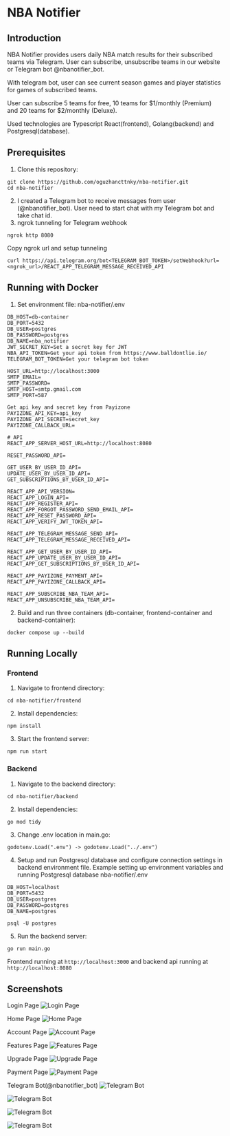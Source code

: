 # NBA Notifier

## Introduction

NBA Notifier provides users daily NBA match results for their subscribed teams via Telegram. User can subscribe, unsubscribe teams in our website or Telegram bot @nbanotifier_bot.

With telegram bot, user can see current season games and player statistics for games of subscribed teams.

User can subscribe 5 teams for free, 10 teams for $1/monthly (Premium) and 20 teams for $2/monthly (Deluxe).

Used technologies are Typescript React(frontend), Golang(backend) and Postgresql(database).

## Prerequisites

1. Clone this repository:
```console
git clone https://github.com/oguzhancttnky/nba-notifier.git
cd nba-notifier
```
2. I created a Telegram bot to receive messages from user (@nbanotifier_bot). User need to start chat with my Telegram bot and take chat id.
3. ngrok tunneling for Telegram webhook
```console
ngrok http 8080
```
Copy ngrok url and setup tunneling
```console
curl https://api.telegram.org/bot<TELEGRAM_BOT_TOKEN>/setWebhook?url=<ngrok_url>/REACT_APP_TELEGRAM_MESSAGE_RECEIVED_API
```

## Running with Docker

1. Set environment file:
nba-notifier/.env

```
DB_HOST=db-container
DB_PORT=5432
DB_USER=postgres
DB_PASSWORD=postgres
DB_NAME=nba_notifier
JWT_SECRET_KEY=Set a secret key for JWT
NBA_API_TOKEN=Get your api token from https://www.balldontlie.io/
TELEGRAM_BOT_TOKEN=Get your telegram bot token

HOST_URL=http://localhost:3000
SMTP_EMAIL=
SMTP_PASSWORD=
SMTP_HOST=smtp.gmail.com
SMTP_PORT=587

Get api key and secret key from Payizone
PAYIZONE_API_KEY=api_key
PAYIZONE_API_SECRET=secret_key
PAYIZONE_CALLBACK_URL=

# API
REACT_APP_SERVER_HOST_URL=http://localhost:8080

RESET_PASSWORD_API=

GET_USER_BY_USER_ID_API=
UPDATE_USER_BY_USER_ID_API=
GET_SUBSCRIPTIONS_BY_USER_ID_API=

REACT_APP_API_VERSION=
REACT_APP_LOGIN_API=
REACT_APP_REGISTER_API=
REACT_APP_FORGOT_PASSWORD_SEND_EMAIL_API=
REACT_APP_RESET_PASSWORD_API=
REACT_APP_VERIFY_JWT_TOKEN_API=

REACT_APP_TELEGRAM_MESSAGE_SEND_API=
REACT_APP_TELEGRAM_MESSAGE_RECEIVED_API=

REACT_APP_GET_USER_BY_USER_ID_API=                      
REACT_APP_UPDATE_USER_BY_USER_ID_API=
REACT_APP_GET_SUBSCRIPTIONS_BY_USER_ID_API=

REACT_APP_PAYIZONE_PAYMENT_API=
REACT_APP_PAYIZONE_CALLBACK_API=

REACT_APP_SUBSCRIBE_NBA_TEAM_API=
REACT_APP_UNSUBSCRIBE_NBA_TEAM_API=

```
2. Build and run three containers (db-container, frontend-container and backend-container):
```console
docker compose up --build
```
## Running Locally
### Frontend

1. Navigate to frontend directory:
```console
cd nba-notifier/frontend
```
2. Install dependencies:
```console
npm install
```
3. Start the frontend server:
```console
npm run start
```
### Backend

1. Navigate to the backend directory:
```console
cd nba-notifier/backend
```
2. Install dependencies:
```console
go mod tidy
```
3. Change .env location in main.go:
```
godotenv.Load(".env") -> godotenv.Load("../.env")
```
4. Setup and run Postgresql database and configure connection settings in backend environment file.
Example setting up environment variables and running Postgresql database
nba-notifier/.env
```
DB_HOST=localhost
DB_PORT=5432
DB_USER=postgres
DB_PASSWORD=postgres
DB_NAME=postgres
```
```console
psql -U postgres
```
5. Run the backend server:
```console
go run main.go
```

Frontend running at `http://localhost:3000` and backend api running at `http://localhost:8080`

## Screenshots

Login Page
![Login Page](https://github.com/user-attachments/assets/f1fbc7cb-c592-4454-b51f-32257ac4407f)

Home Page
![Home Page](https://github.com/user-attachments/assets/bef4521e-8b06-44d6-8cdf-b71fd773eb60)

Account Page
![Account Page](https://github.com/user-attachments/assets/47d7657e-71e5-4ac1-947a-f6113189df3f)

Features Page
![Features Page](https://github.com/user-attachments/assets/6013da1a-3484-4c2c-bb53-ba9ed8155c0a)

Upgrade Page
![Upgrade Page](https://github.com/user-attachments/assets/3e51f9a5-6a73-4a13-8d89-01a17736ef12)

Payment Page
![Payment Page](https://github.com/user-attachments/assets/5dce2710-39be-4f55-ba58-0a434b1a2e61)

Telegram Bot(@nbanotifier_bot)
![Telegram Bot](https://github.com/user-attachments/assets/bd8568b5-3c6b-45eb-b31a-5f666fc659a0)

![Telegram Bot](https://github.com/user-attachments/assets/7d487194-04f6-4af6-b110-b7a3fcee3f06)

![Telegram Bot](https://github.com/user-attachments/assets/329813cf-a14e-41bb-b06d-019151c6317d)

![Telegram Bot](https://github.com/user-attachments/assets/4308d44f-d0cd-4500-8c51-78ce7a40bf97)


